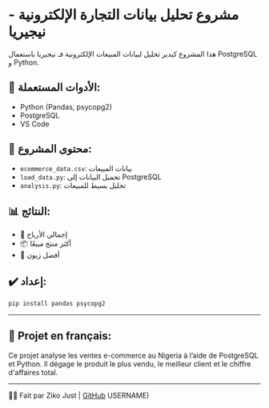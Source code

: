 # مشروع تحليل بيانات التجارة الإلكترونية - نيجيريا
هذا المشروع كيدير تحليل لبيانات المبيعات الإلكترونية فـ نيجيريا باستعمال PostgreSQL و Python.

## 🧰 الأدوات المستعملة:
- Python (Pandas, psycopg2)
- PostgreSQL
- VS Code

## 📁 محتوى المشروع:
- `ecommerce_data.csv`: بيانات المبيعات
- `load_data.py`: تحميل البيانات إلى PostgreSQL
- `analysis.py`: تحليل بسيط للمبيعات

## 📊 النتائج:
- 🧮 إجمالي الأرباح
- 📦 أكثر منتج مبيعًا
- 👤 أفضل زبون

## ✔️ إعداد:
```bash
pip install pandas psycopg2
```

---

## 🔗 Projet en français:

Ce projet analyse les ventes e-commerce au Nigeria à l’aide de PostgreSQL et Python. Il dégage le produit le plus vendu, le meilleur client et le chiffre d'affaires total.

---

👨‍💻 Fait par Ziko Just | [GitHub](https://github.com/USERNAME)
USERNAME)
